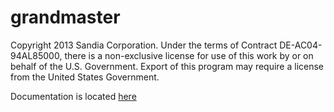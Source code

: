 grandmaster
===========
Copyright 2013 Sandia Corporation. Under the terms of
Contract DE-AC04-94AL85000, there is a non-exclusive license for use of this
work by or on behalf of the U.S. Government. Export of this program may require
a license from the United States Government.

Documentation is located [here](https://github.com/sandialabs/grandmaster/wiki/Documentation)
